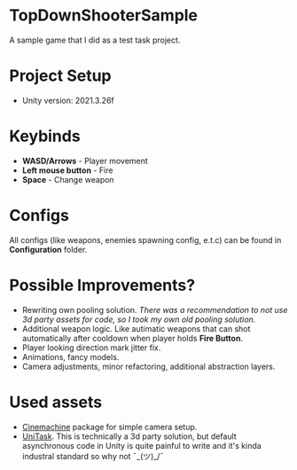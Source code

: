 # TopDownShooterSample
A sample game that I did as a test task project.

# Project Setup
* Unity version: 2021.3.26f

# Keybinds 
* **WASD/Arrows** - Player movement
* **Left mouse button** - Fire
* **Space** - Change weapon

# Configs
All configs (like weapons, enemies spawning config, e.t.c) can be found in **Configuration** folder.

# Possible Improvements?
* Rewriting own pooling solution.
*There was a recommendation to not use 3d party assets for code, so I took my own old pooling solution.*
* Additional weapon logic. Like autimatic weapons that can shot automatically after cooldown when player holds **Fire Button**.
* Player looking direction mark jitter fix.
* Animations, fancy models.
* Camera adjustments, minor refactoring, additional abstraction layers.

# Used assets
* [Cinemachine](https://docs.unity3d.com/Packages/com.unity.cinemachine@2.3/manual/index.html) package for simple camera setup.
* [UniTask](https://github.com/Cysharp/UniTask). This is technically a 3d party solution, but default asynchronous code in Unity is quite painful to write and it's kinda industral standard so why not ¯\_(ツ)_/¯
 
